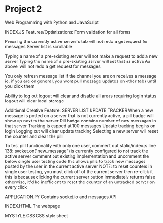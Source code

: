 # Project 2

Web Programming with Python and JavaScript

INDEX.JS
Features/Optimizations:
Form validation for all forms

Pressing the currently active server's tab will not redo a get request for messages
Server list is scrollable

Typing a name of a pre-existing server will not make a request to add a new server
Typing the name of a pre-existing server will set that as active
	As above, will not redo a get request for messages

You only refresh message list if the channel you are on receives a message
	ie. if you are on general, you wont pull message updates on other tabs until you click them

Ability to log out
	logout will clear and disable all areas requiring login status
	logout will clear local storage


Additional Creative Feature:
SERVER LIST UPDATE TRACKER
When a new message is posted on a server that is not currently active, a pill badge will show up next to the server
	Pill badge contains number of new messages in that server
	Tracking is capped at 100 messages
	Update tracking begins on login
	Logging out will clear update tracking
	Selecting a new server will reset the counter and clear the pill

To test pill functionality with only one user, comment out static/index.js line 138:
    socket.on("new_message") is currently configured to not track the active server
    comment out existing implementation and uncomment the below single user testing code
    	this allows pills to track new messages posted by the user in the current active server
    	NOTE: to reset counters in single user testing, you must click off of the current server then re-click it
    		this is because clicking the current server button immediately returns false
    		otherwise, it'd be inefficient to reset the counter of an untracked server on every click


APPLICATION.PY
Contains socket.io and messages API

INDEX.HTML
The webpage

MYSTYLE.CSS
CSS style sheet